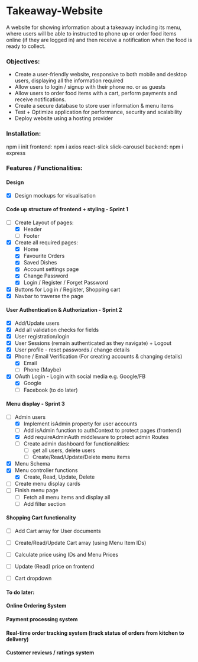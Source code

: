 # Takeaway-Website
A website for showing information about a takeaway including its menu, where users will be able to instructed to phone up or order food items online (if they are logged in) and then receive a notification when the food is ready to collect.

### Objectives:
- Create a user-friendly website, responsive to both mobile and desktop users, displaying all the information required
- Allow users to login / signup with their phone no. or as guests
- Allow users to order food items with a cart, perform payments and receive notifications.
- Create a secure database to store user information & menu items
- Test + Optimize application for performance, security and scalability
- Deploy website using a hosting provider

### Installation:
npm i init
frontend: npm i axios react-slick slick-carousel 
backend: npm i express 

### Features / Functionalities:
#### Design 
- [X] Design mockups for visualisation

#### Code up structure of frontend + styling - Sprint 1
- [ ] Create Layout of pages:
    - [X] Header
    - [ ] Footer
- [X] Create all required pages:
    - [X] Home 
    - [X] Favourite Orders 
    - [X] Saved Dishes
    - [X] Account settings page
    - [X] Change Password
    - [X] Login / Register / Forget Password
- [X] Buttons for Log in / Register, Shopping cart
- [X] Navbar to traverse the page

#### User Authentication & Authorization - Sprint 2
- [X] Add/Update users
- [X] Add all validation checks for fields
- [X] User registration/login
- [X] User Sessions (remain authenticated as they navigate) + Logout
- [X] User profile - reset passwords / change details
- [X] Phone / Email Verification (For creating accounts & changing details)
    - [X] Email
    - [ ] Phone (Maybe)
- [X] OAuth Login - Login with social media e.g. Google/FB
    - [X] Google
    - [ ] Facebook (to do later)

#### Menu display - Sprint 3
- [ ] Admin users
    - [X] Implement isAdmin property for user accounts
    - [ ] Add isAdmin function to authContext to protect pages (frontend)
    - [X] Add requireAdminAuth middleware to protect admin Routes 
    - [ ] Create admin dashboard for functionalities:
        - [ ] get all users, delete users
        - [ ] Create/Read/Update/Delete menu items

- [X] Menu Schema
- [X] Menu controller functions
    - [X] Create, Read, Update, Delete
- [ ] Create menu display cards
- [ ] Finish menu page
    - [ ] Fetch all menu items and display all
    - [ ] Add filter section 

#### Shopping Cart functionality
- [ ] Add Cart array for User documents
- [ ] Create/Read/Update Cart array (using Menu Item IDs)
- [ ] Calculate price using IDs and Menu Prices
- [ ] Update (Read) price on frontend
- [ ] Cart dropdown


#### To do later:
#### Online Ordering System
#### Payment processing system
#### Real-time order tracking system (track status of orders from kitchen to delivery)
#### Customer reviews / ratings system